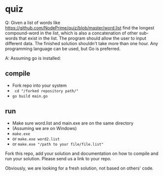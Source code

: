 # quiz


Q: Given a list of words like https://github.com/NodePrime/quiz/blob/master/word.list find the longest compound-word in the list, which is also a concatenation of other sub-words that exist in the list. The program should allow the user to input different data. The finished solution shouldn't take more than one hour. Any programming language can be used, but Go is preferred.

A: Assuming go is installed:
## compile
- Fork repo into your system
- ``` cd "/forked repository path/"```
- ``` go build main.go ```

## run
- Make sure word.list and main.exe are on the same directory
- (Assuming we are on Windows)
- ```make.exe```
- or ```make.exe word2.list```
- or ```make.exe "/path to your file/file.list"```


Fork this repo, add your solution and documentation on how to compile and run your solution. Please send us a link to your repo.

Obviously, we are looking for a fresh solution, not based on others' code.


